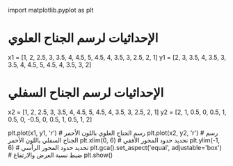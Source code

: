import matplotlib.pyplot as plt

# الإحداثيات لرسم الجناح العلوي
x1 = [1, 2, 2.5, 3, 3.5, 4, 4.5, 5, 4.5, 4, 3.5, 3, 2.5, 2, 1]
y1 = [2, 3, 3.5, 4, 3.5, 3, 3.5, 4, 4.5, 5, 4.5, 4, 3.5, 3, 2]

# الإحداثيات لرسم الجناح السفلي
x2 = [1, 2, 2.5, 3, 3.5, 4, 4.5, 5, 4.5, 4, 3.5, 3, 2.5, 2, 1]
y2 = [2, 1, 0.5, 0, 0.5, 1, 0.5, 0, -0.5, 0, 0.5, 1, 0.5, 1, 2]

plt.plot(x1, y1, 'r')  # رسم الجناح العلوي باللون الأحمر
plt.plot(x2, y2, 'r')  # رسم الجناح السفلي باللون الأحمر
plt.xlim(0, 6)  # تحديد حدود المحور الأفقي
plt.ylim(-1, 6)  # تحديد حدود المحور الرأسي
plt.gca().set_aspect('equal', adjustable='box')  # ضبط نسبة العرض والارتفاع
plt.show()

